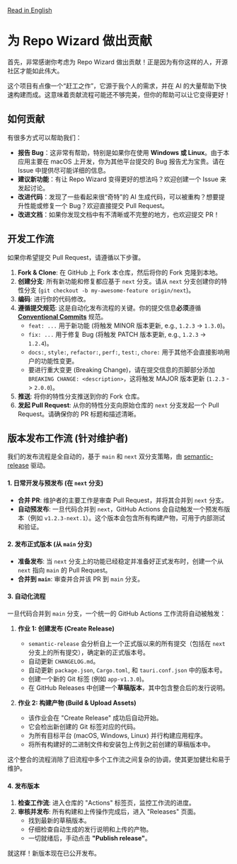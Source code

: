 [Read in English](../CONTRIBUTING.md)

# 为 Repo Wizard 做出贡献

首先，非常感谢你考虑为 Repo Wizard 做出贡献！正是因为有你这样的人，开源社区才能如此伟大。

这个项目有点像一个“赶工之作”，它源于我个人的需求，并在 AI 的大量帮助下快速构建而成。这意味着贡献流程可能还不够完美，但你的帮助可以让它变得更好！

## 如何贡献

有很多方式可以帮助我们：

-   **报告 Bug**：这非常有帮助，特别是如果你在使用 **Windows 或 Linux**。由于本应用主要在 macOS 上开发，你为其他平台提交的 Bug 报告尤为宝贵。请在 Issue 中提供尽可能详细的信息。
-   **建议新功能**：有让 Repo Wizard 变得更好的想法吗？欢迎创建一个 Issue 来发起讨论。
-   **改进代码**：发现了一些看起来很“奇特”的 AI 生成代码，可以被重构？想要提升性能或修复一个 Bug？欢迎直接提交 Pull Request。
-   **改进文档**：如果你发现文档中有不清晰或不完整的地方，也欢迎提交 PR！

## 开发工作流

如果你希望提交 Pull Request，请遵循以下步骤。

1.  **Fork & Clone**: 在 GitHub 上 Fork 本仓库，然后将你的 Fork 克隆到本地。
2.  **创建分支**: 所有新功能和修复都应基于 `next` 分支。请从 `next` 分支创建你的特性分支 (`git checkout -b my-awesome-feature origin/next`)。
3.  **编码**: 进行你的代码修改。
4.  **遵循提交规范**: 这是自动化发布流程的关键。你的提交信息**必须**遵循 [**Conventional Commits**](https://www.conventionalcommits.org/zh-hans/v1.0.0/) 规范。
    *   `feat: ...` 用于新功能 (将触发 MINOR 版本更新, e.g., `1.2.3` -> `1.3.0`)。
    *   `fix: ...` 用于修复 Bug (将触发 PATCH 版本更新, e.g., `1.2.3` -> `1.2.4`)。
    *   `docs:`, `style:`, `refactor:`, `perf:`, `test:`, `chore:` 用于其他不会直接影响用户的功能性变更。
    *   要进行重大变更 (Breaking Change)，请在提交信息的页脚部分添加 `BREAKING CHANGE: <description>`，这将触发 MAJOR 版本更新 (`1.2.3` -> `2.0.0`)。
5.  **推送**: 将你的特性分支推送到你的 Fork 仓库。
6.  **发起 Pull Request**: 从你的特性分支向原始仓库的 `next` 分支发起一个 Pull Request。请确保你的 PR 标题和描述清晰。

## 版本发布工作流 (针对维护者)

我们的发布流程是全自动的，基于 `main` 和 `next` 双分支策略，由 [semantic-release](https://github.com/semantic-release/semantic-release) 驱动。

#### 1. 日常开发与预发布 (在 `next` 分支)

- **合并 PR**: 维护者的主要工作是审查 Pull Request，并将其合并到 `next` 分支。
- **自动预发布**: 一旦代码合并到 `next`，GitHub Actions 会自动触发一个预发布版本（例如 `v1.2.3-next.1`）。这个版本会包含所有构建产物，可用于内部测试和验证。

#### 2. 发布正式版本 (从 `main` 分支)

- **准备发布**: 当 `next` 分支上的功能已经稳定并准备好正式发布时，创建一个从 `next` 指向 `main` 的 Pull Request。
- **合并到 `main`**: 审查并合并该 PR 到 `main` 分支。

#### 3. 自动化流程

一旦代码合并到 `main` 分支，一个统一的 GitHub Actions 工作流将自动被触发：

1.  **作业 1: 创建发布 (Create Release)**
    -   `semantic-release` 会分析自上一个正式版以来的所有提交（包括在 `next` 分支上的所有提交），确定新的正式版本号。
    -   自动更新 `CHANGELOG.md`。
    -   自动更新 `package.json`, `Cargo.toml`, 和 `tauri.conf.json` 中的版本号。
    -   创建一个新的 Git 标签 (例如 `app-v1.3.0`)。
    -   在 GitHub Releases 中创建一个**草稿版本**，其中包含整合后的发行说明。

2.  **作业 2: 构建产物 (Build & Upload Assets)**
    -   该作业会在 "Create Release" 成功后自动开始。
    -   它会检出新创建的 Git 标签对应的代码。
    -   为所有目标平台 (macOS, Windows, Linux) 并行构建应用程序。
    -   将所有构建好的二进制文件和安装包上传到之前创建的草稿版本中。

这个整合的流程消除了旧流程中多个工作流之间复杂的协调，使其更加健壮和易于维护。

#### 4. 发布版本

1.  **检查工作流**: 进入仓库的 "Actions" 标签页，监控工作流的进度。
2.  **审核并发布**: 所有构建和上传操作完成后，进入 "Releases" 页面。
    -   找到最新的草稿版本。
    -   仔细检查自动生成的发行说明和上传的产物。
    -   一切就绪后，手动点击 **"Publish release"**。

就这样！新版本现在已公开发布。